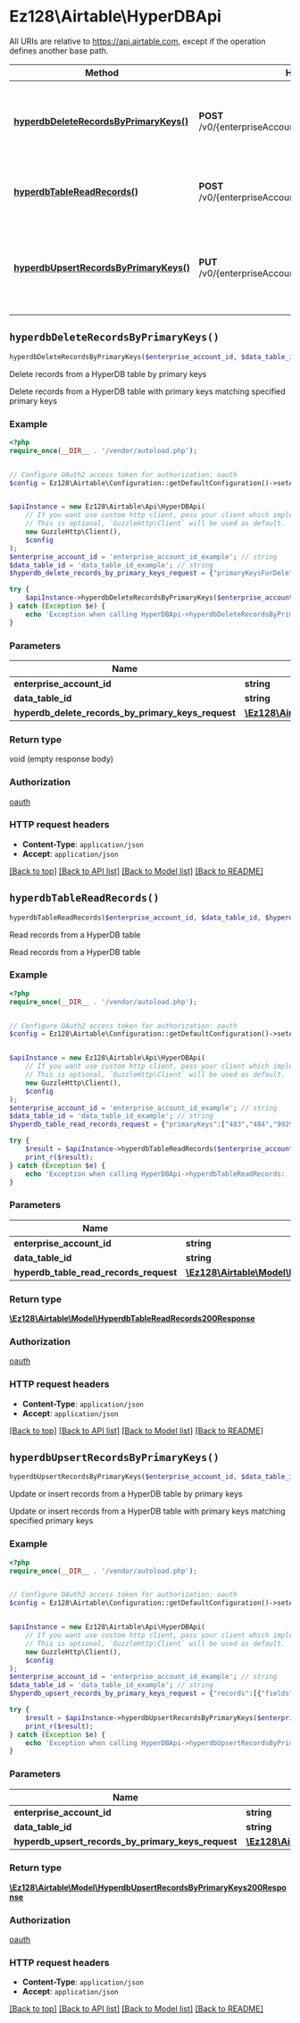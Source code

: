 # Ez128\Airtable\HyperDBApi

All URIs are relative to https://api.airtable.com, except if the operation defines another base path.

| Method | HTTP request | Description |
| ------------- | ------------- | ------------- |
| [**hyperdbDeleteRecordsByPrimaryKeys()**](HyperDBApi.md#hyperdbDeleteRecordsByPrimaryKeys) | **POST** /v0/{enterpriseAccountId}/{dataTableId}/deleteRecords | Delete records from a HyperDB table by primary keys |
| [**hyperdbTableReadRecords()**](HyperDBApi.md#hyperdbTableReadRecords) | **POST** /v0/{enterpriseAccountId}/{dataTableId}/getRecords | Read records from a HyperDB table |
| [**hyperdbUpsertRecordsByPrimaryKeys()**](HyperDBApi.md#hyperdbUpsertRecordsByPrimaryKeys) | **PUT** /v0/{enterpriseAccountId}/{dataTableId}/upsertRecords | Update or insert records from a HyperDB table by primary keys |


## `hyperdbDeleteRecordsByPrimaryKeys()`

```php
hyperdbDeleteRecordsByPrimaryKeys($enterprise_account_id, $data_table_id, $hyperdb_delete_records_by_primary_keys_request)
```

Delete records from a HyperDB table by primary keys

Delete records from a HyperDB table with primary keys matching specified primary keys

### Example

```php
<?php
require_once(__DIR__ . '/vendor/autoload.php');


// Configure OAuth2 access token for authorization: oauth
$config = Ez128\Airtable\Configuration::getDefaultConfiguration()->setAccessToken('YOUR_ACCESS_TOKEN');


$apiInstance = new Ez128\Airtable\Api\HyperDBApi(
    // If you want use custom http client, pass your client which implements `GuzzleHttp\ClientInterface`.
    // This is optional, `GuzzleHttp\Client` will be used as default.
    new GuzzleHttp\Client(),
    $config
);
$enterprise_account_id = 'enterprise_account_id_example'; // string
$data_table_id = 'data_table_id_example'; // string
$hyperdb_delete_records_by_primary_keys_request = {"primaryKeysForDelete":["484"]}; // \Ez128\Airtable\Model\HyperdbDeleteRecordsByPrimaryKeysRequest

try {
    $apiInstance->hyperdbDeleteRecordsByPrimaryKeys($enterprise_account_id, $data_table_id, $hyperdb_delete_records_by_primary_keys_request);
} catch (Exception $e) {
    echo 'Exception when calling HyperDBApi->hyperdbDeleteRecordsByPrimaryKeys: ', $e->getMessage(), PHP_EOL;
}
```

### Parameters

| Name | Type | Description  | Notes |
| ------------- | ------------- | ------------- | ------------- |
| **enterprise_account_id** | **string**|  | |
| **data_table_id** | **string**|  | |
| **hyperdb_delete_records_by_primary_keys_request** | [**\Ez128\Airtable\Model\HyperdbDeleteRecordsByPrimaryKeysRequest**](../Model/HyperdbDeleteRecordsByPrimaryKeysRequest.md)|  | [optional] |

### Return type

void (empty response body)

### Authorization

[oauth](../../README.md#oauth)

### HTTP request headers

- **Content-Type**: `application/json`
- **Accept**: `application/json`

[[Back to top]](#) [[Back to API list]](../../README.md#endpoints)
[[Back to Model list]](../../README.md#models)
[[Back to README]](../../README.md)

## `hyperdbTableReadRecords()`

```php
hyperdbTableReadRecords($enterprise_account_id, $data_table_id, $hyperdb_table_read_records_request): \Ez128\Airtable\Model\HyperdbTableReadRecords200Response
```

Read records from a HyperDB table

Read records from a HyperDB table

### Example

```php
<?php
require_once(__DIR__ . '/vendor/autoload.php');


// Configure OAuth2 access token for authorization: oauth
$config = Ez128\Airtable\Configuration::getDefaultConfiguration()->setAccessToken('YOUR_ACCESS_TOKEN');


$apiInstance = new Ez128\Airtable\Api\HyperDBApi(
    // If you want use custom http client, pass your client which implements `GuzzleHttp\ClientInterface`.
    // This is optional, `GuzzleHttp\Client` will be used as default.
    new GuzzleHttp\Client(),
    $config
);
$enterprise_account_id = 'enterprise_account_id_example'; // string
$data_table_id = 'data_table_id_example'; // string
$hyperdb_table_read_records_request = {"primaryKeys":["483","484","99294934924299"]}; // \Ez128\Airtable\Model\HyperdbTableReadRecordsRequest

try {
    $result = $apiInstance->hyperdbTableReadRecords($enterprise_account_id, $data_table_id, $hyperdb_table_read_records_request);
    print_r($result);
} catch (Exception $e) {
    echo 'Exception when calling HyperDBApi->hyperdbTableReadRecords: ', $e->getMessage(), PHP_EOL;
}
```

### Parameters

| Name | Type | Description  | Notes |
| ------------- | ------------- | ------------- | ------------- |
| **enterprise_account_id** | **string**|  | |
| **data_table_id** | **string**|  | |
| **hyperdb_table_read_records_request** | [**\Ez128\Airtable\Model\HyperdbTableReadRecordsRequest**](../Model/HyperdbTableReadRecordsRequest.md)|  | [optional] |

### Return type

[**\Ez128\Airtable\Model\HyperdbTableReadRecords200Response**](../Model/HyperdbTableReadRecords200Response.md)

### Authorization

[oauth](../../README.md#oauth)

### HTTP request headers

- **Content-Type**: `application/json`
- **Accept**: `application/json`

[[Back to top]](#) [[Back to API list]](../../README.md#endpoints)
[[Back to Model list]](../../README.md#models)
[[Back to README]](../../README.md)

## `hyperdbUpsertRecordsByPrimaryKeys()`

```php
hyperdbUpsertRecordsByPrimaryKeys($enterprise_account_id, $data_table_id, $hyperdb_upsert_records_by_primary_keys_request): \Ez128\Airtable\Model\HyperdbUpsertRecordsByPrimaryKeys200Response
```

Update or insert records from a HyperDB table by primary keys

Update or insert records from a HyperDB table with primary keys matching specified primary keys

### Example

```php
<?php
require_once(__DIR__ . '/vendor/autoload.php');


// Configure OAuth2 access token for authorization: oauth
$config = Ez128\Airtable\Configuration::getDefaultConfiguration()->setAccessToken('YOUR_ACCESS_TOKEN');


$apiInstance = new Ez128\Airtable\Api\HyperDBApi(
    // If you want use custom http client, pass your client which implements `GuzzleHttp\ClientInterface`.
    // This is optional, `GuzzleHttp\Client` will be used as default.
    new GuzzleHttp\Client(),
    $config
);
$enterprise_account_id = 'enterprise_account_id_example'; // string
$data_table_id = 'data_table_id_example'; // string
$hyperdb_upsert_records_by_primary_keys_request = {"records":[{"fields":{"id":"483","name":"Frank"},"primaryKey":"483"},{"fields":{"id":"484","name":"Alice"},"primaryKey":"484"}]}; // \Ez128\Airtable\Model\HyperdbUpsertRecordsByPrimaryKeysRequest

try {
    $result = $apiInstance->hyperdbUpsertRecordsByPrimaryKeys($enterprise_account_id, $data_table_id, $hyperdb_upsert_records_by_primary_keys_request);
    print_r($result);
} catch (Exception $e) {
    echo 'Exception when calling HyperDBApi->hyperdbUpsertRecordsByPrimaryKeys: ', $e->getMessage(), PHP_EOL;
}
```

### Parameters

| Name | Type | Description  | Notes |
| ------------- | ------------- | ------------- | ------------- |
| **enterprise_account_id** | **string**|  | |
| **data_table_id** | **string**|  | |
| **hyperdb_upsert_records_by_primary_keys_request** | [**\Ez128\Airtable\Model\HyperdbUpsertRecordsByPrimaryKeysRequest**](../Model/HyperdbUpsertRecordsByPrimaryKeysRequest.md)|  | [optional] |

### Return type

[**\Ez128\Airtable\Model\HyperdbUpsertRecordsByPrimaryKeys200Response**](../Model/HyperdbUpsertRecordsByPrimaryKeys200Response.md)

### Authorization

[oauth](../../README.md#oauth)

### HTTP request headers

- **Content-Type**: `application/json`
- **Accept**: `application/json`

[[Back to top]](#) [[Back to API list]](../../README.md#endpoints)
[[Back to Model list]](../../README.md#models)
[[Back to README]](../../README.md)

